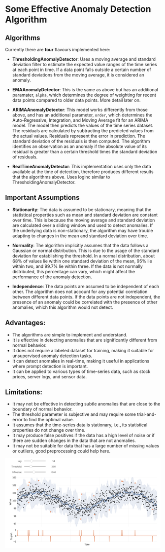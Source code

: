 # Some Effective Anomaly Detection Algorithm

## **Algorithms**

Currently there are **four** flavours implemented here:

 * **ThresholdingAnomalyDetector**: Uses a moving average and standard deviation filter to estimate the expected value ranges of the time series at each point in time. If a data point falls outside a certain number of standard deviations from the moving average, it is considered an anomaly.
 
 * **EMAAnomalyDetector**: This is the same as above but has an additional paramater, `alpha`, which determines the degree of weighting for recent data points compared to older data points. More detail later on.
 
 * **ARIMAAnomalyDetector**: This model works differently from those above, and has an additional parameter, `order`, which determines the Auto-Regressive, Integration, and Moving Average fit for an ARIMA model. The model then predicts the values of the time series dataset. The residuals are calculated by subtracting the predicted values from the actual values. Residuals represent the error in prediction. The standard deviation of the residuals is then computed. The algorithm identifies an observation as an anomaly if the absolute value of its residual is greater than a certain threshold times the standard deviation of residuals. 
 
 * **RealTimeAnomalyDetector**: This implementation uses only the data available at the time of detection, therefore produces different results that the algorithms above. Uses loginc similar to ThresholdingAnomalyDetector.
 
 
## **Important Assumptions**
 
* **Stationarity**: The data is assumed to be stationary, meaning that the statistical properties such as mean and standard deviation are constant over time. This is because the moving average and standard deviation are calculated over a sliding window and used to detect anomalies. If the underlying data is non-stationary, the algorithm may have trouble adapting to changes in the mean and standard deviation over time.

* **Normality**: The algorithm implicitly assumes that the data follows a Gaussian or normal distribution. This is due to the usage of the standard deviation for establishing the threshold. In a normal distribution, about 68% of values lie within one standard deviation of the mean, 95% lie within two, and 99.7% lie within three. If the data is not normally distributed, this percentage can vary, which might affect the performance of the anomaly detection.

* **Independence**: The data points are assumed to be independent of each other. The algorithm does not account for any potential correlation between different data points. If the data points are not independent, the presence of an anomaly could be correlated with the presence of other anomalies, which this algorithm would not detect.


 
## Advantages:

* The algorithms are simple to implement and understand.
* It is effective in detecting anomalies that are significantly different from normal behavior.
* It does not require a labeled dataset for training, making it suitable for unsupervised anomaly detection tasks.
* It can detect anomalies in real-time, making it useful in applications where prompt detection is important.
* It can be applied to various types of time-series data, such as stock prices, server logs, and sensor data.


## Limitations:

* It may not be effective in detecting subtle anomalies that are close to the boundary of normal behavior.
* The threshold parameter is subjective and may require some trial-and-error to find the optimal value.
* It assumes that the time-series data is stationary, i.e., its statistical properties do not change over time.
* It may produce false positives if the data has a high level of noise or if there are sudden changes in the data that are not anomalies.
* It may not be suitable for data that has a large number of missing values or outliers, good preprocessing could help here.

![Interactive Plot](images/interactive_plt.png)
